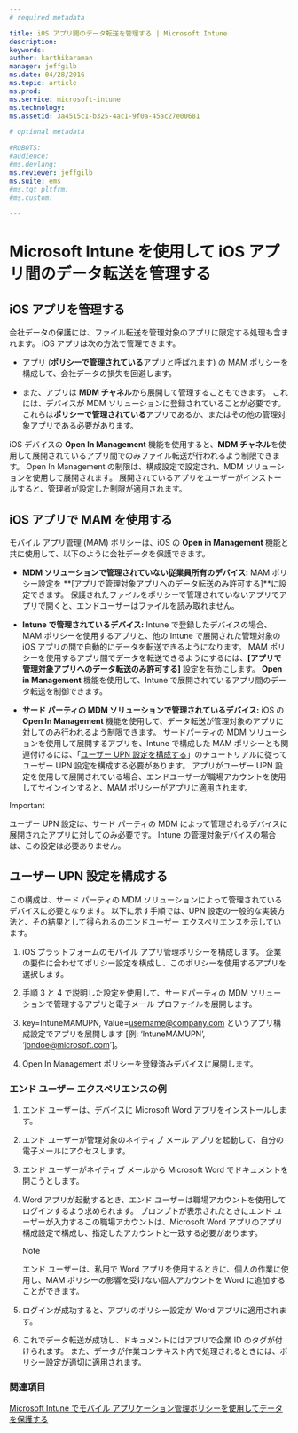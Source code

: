 ```yaml
---
# required metadata

title: iOS アプリ間のデータ転送を管理する | Microsoft Intune
description:
keywords:
author: karthikaraman
manager: jeffgilb
ms.date: 04/28/2016
ms.topic: article
ms.prod:
ms.service: microsoft-intune
ms.technology:
ms.assetid: 3a4515c1-b325-4ac1-9f0a-45ac27e00681

# optional metadata

#ROBOTS:
#audience:
#ms.devlang:
ms.reviewer: jeffgilb
ms.suite: ems
#ms.tgt_pltfrm:
#ms.custom:

---
```


# Microsoft Intune を使用して iOS アプリ間のデータ転送を管理する
## iOS アプリを管理する
会社データの保護には、ファイル転送を管理対象のアプリに限定する処理も含まれます。  iOS アプリは次の方法で管理できます。

-   アプリ (**ポリシーで管理されている**アプリと呼ばれます) の MAM ポリシーを構成して、会社データの損失を回避します。

-   また、アプリは **MDM チャネル**から展開して管理することもできます。  これには、デバイスが MDM ソリューションに登録されていることが必要です。 これらは**ポリシーで管理されている**アプリであるか、またはその他の管理対象アプリである必要があります。

iOS デバイスの **Open In Management** 機能を使用すると、**MDM チャネル**を使用して展開されているアプリ間でのみファイル転送が行われるよう制限できます。 Open In Management の制限は、構成設定で設定され、MDM ソリューションを使用して展開されます。  展開されているアプリをユーザーがインストールすると、管理者が設定した制限が適用されます。
##  iOS アプリで MAM を使用する
モバイル アプリ管理 (MAM) ポリシーは、iOS の **Open in Management** 機能と共に使用して、以下のように会社データを保護できます。

-   **MDM ソリューションで管理されていない従業員所有のデバイス:** MAM ポリシー設定を **[アプリで管理対象アプリへのデータ転送のみ許可する]**に設定できます。 保護されたファイルをポリシーで管理されていないアプリでアプリで開くと、エンドユーザーはファイルを読み取れません。

-   **Intune で管理されているデバイス:** Intune で登録したデバイスの場合、MAM ポリシーを使用するアプリと、他の Intune で展開された管理対象の iOS アプリの間で自動的にデータを転送できるようになります。 MAM ポリシーを使用するアプリ間でデータを転送できるようにするには、**[アプリで管理対象アプリへのデータ転送のみ許可する]** 設定を有効にします。 **Open in Management** 機能を使用して、Intune で展開されているアプリ間のデータ転送を制御できます。   

-   **サード パーティの MDM ソリューションで管理されているデバイス:** iOS の **Open In Management** 機能を使用して、データ転送が管理対象のアプリに対してのみ行われるよう制限できます。
サードパーティの MDM ソリューションを使用して展開するアプリを、Intune で構成した MAM ポリシーとも関連付けるには、「[ユーザー UPN 設定を構成する](#configure-user-upn-setting)」のチュートリアルに従ってユーザー UPN 設定を構成する必要があります。  アプリがユーザー UPN 設定を使用して展開されている場合、エンドユーザーが職場アカウントを使用してサインインすると、MAM ポリシーがアプリに適用されます。

> [!IMPORTANT]
> ユーザー UPN 設定は、サード パーティの MDM によって管理されるデバイスに展開されたアプリに対してのみ必要です。  Intune の管理対象デバイスの場合は、この設定は必要ありません。

## ユーザー UPN 設定を構成する
この構成は、サード パーティの MDM ソリューションによって管理されているデバイスに必要となります。 以下に示す手順では、UPN 設定の一般的な実装方法と、その結果として得られるのエンドユーザー エクスペリエンスを示しています。


1.  iOS プラットフォームのモバイル アプリ管理ポリシーを構成します。 企業の要件に合わせてポリシー設定を構成し、このポリシーを使用するアプリを選択します。

2.  手順 3 と 4 で説明した設定を使用して、サードパーティの MDM ソリューションで管理するアプリと電子メール プロファイルを展開します。

3.  key=IntuneMAMUPN, Value=<username@company.com> というアプリ構成設定でアプリを展開します [例: ‘IntuneMAMUPN’, ‘jondoe@microsoft.com’]。

4.  Open In Management ポリシーを登録済みデバイスに展開します。

### エンド ユーザー エクスペリエンスの例

1.  エンド ユーザーは、デバイスに Microsoft Word アプリをインストールします。

2.  エンド ユーザーが管理対象のネイティブ メール アプリを起動して、自分の電子メールにアクセスします。

3.  エンド ユーザーがネイティブ メールから Microsoft Word でドキュメントを開こうとします。

4.  Word アプリが起動するとき、エンド ユーザーは職場アカウントを使用してログインするよう求められます。  プロンプトが表示されたときにエンド ユーザーが入力するこの職場アカウントは、Microsoft Word アプリのアプリ構成設定で構成し、指定したアカウントと一致する必要があります。

    > [!NOTE]
    > エンド ユーザーは、私用で Word アプリを使用するときに、個人の作業に使用し、MAM ポリシーの影響を受けない個人アカウントを Word に追加することができます。

5.  ログインが成功すると、アプリのポリシー設定が Word アプリに適用されます。

6.  これでデータ転送が成功し、ドキュメントにはアプリで企業 ID のタグが付けられます。 また、データが作業コンテキスト内で処理されるときには、ポリシー設定が適切に適用されます。

### 関連項目
[Microsoft Intune でモバイル アプリケーション管理ポリシーを使用してデータを保護する](protect-app-data-using-mobile-app-management-policies-with-microsoft-intune.md)


<!--HONumber=May16_HO1-->


